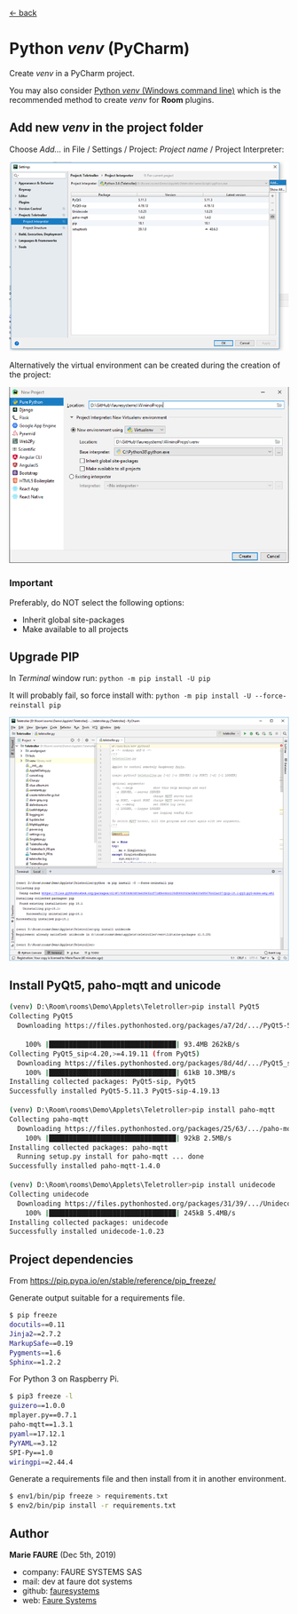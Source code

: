 ﻿[<- back](README.md)

# Python *venv* (PyCharm)
Create *venv* in a PyCharm project.

You may also consider [Python *venv* (Windows command line)](python-venv-windows.md) which is the recommended method to create *venv* for **Room** plugins.


## Add new *venv* in the project folder
Choose *Add...* in File / Settings / Project: *Project name* / Project Interpreter:

![](assets/pycharm-add-venv.png)

Alternatively the virtual environment can be created during the creation of the project:

![](assets/pycharm-venv.png)

### Important
Preferably, do NOT select the following options:
* Inherit global site-packages
* Make available to all projects

## Upgrade PIP
In *Terminal* window run: `python -m pip install -U pip`

It will probably fail, so force install with: `python -m pip install -U --force-reinstall pip`

![](assets/pycharm-venv-upgrade-pip.png)


## Install PyQt5, paho-mqtt and unicode

```bash
(venv) D:\Room\rooms\Demo\Applets\Teletroller>pip install PyQt5
Collecting PyQt5
  Downloading https://files.pythonhosted.org/packages/a7/2d/.../PyQt5-5.11.3-5.11.2-cp35.cp36.cp37.cp38-none-win_amd64.whl (93.4MB)

    100% |████████████████████████████████| 93.4MB 262kB/s
Collecting PyQt5_sip<4.20,>=4.19.11 (from PyQt5)
  Downloading https://files.pythonhosted.org/packages/8d/4d/.../PyQt5_sip-4.19.13-cp36-none-win_amd64.whl (51kB)
    100% |████████████████████████████████| 61kB 10.3MB/s
Installing collected packages: PyQt5-sip, PyQt5
Successfully installed PyQt5-5.11.3 PyQt5-sip-4.19.13

(venv) D:\Room\rooms\Demo\Applets\Teletroller>pip install paho-mqtt
Collecting paho-mqtt
  Downloading https://files.pythonhosted.org/packages/25/63/.../paho-mqtt-1.4.0.tar.gz (88kB)
    100% |████████████████████████████████| 92kB 2.5MB/s
Installing collected packages: paho-mqtt
  Running setup.py install for paho-mqtt ... done
Successfully installed paho-mqtt-1.4.0

(venv) D:\Room\rooms\Demo\Applets\Teletroller>pip install unidecode
Collecting unidecode
  Downloading https://files.pythonhosted.org/packages/31/39/.../Unidecode-1.0.23-py2.py3-none-any.whl (237kB)
    100% |████████████████████████████████| 245kB 5.4MB/s
Installing collected packages: unidecode
Successfully installed unidecode-1.0.23
```


## Project dependencies

From https://pip.pypa.io/en/stable/reference/pip_freeze/


Generate output suitable for a requirements file.
```bash
$ pip freeze
docutils==0.11
Jinja2==2.7.2
MarkupSafe==0.19
Pygments==1.6
Sphinx==1.2.2
```

For Python 3 on Raspberry Pi.
```bash
$ pip3 freeze -l
guizero==1.0.0
mplayer.py==0.7.1
paho-mqtt==1.3.1
pyaml==17.12.1
PyYAML==3.12
SPI-Py==1.0
wiringpi==2.44.4
```

Generate a requirements file and then install from it in another environment.
```bash
$ env1/bin/pip freeze > requirements.txt
$ env2/bin/pip install -r requirements.txt
```


## Author

**Marie FAURE** (Dec 5th, 2019)
* company: FAURE SYSTEMS SAS
* mail: dev at faure dot systems
* github: <a href="https://github.com/fauresystems?tab=repositories" target="_blank">fauresystems</a>
* web: <a href="https://faure.systems/" target="_blank">Faure Systems</a>